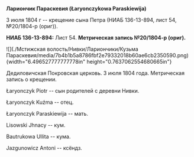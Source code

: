 **Лариончик Параскевия (Łaryonczykowa Paraskiewija)**

3 июля 1804 г -- крещение сына Петра (НИАБ 136-13-894, лист 54,
№20/1804-р (ориг)).

**НИАБ 136-13-894:** Лист 54. **Метрическая запись №20/1804-р (ориг).**

![](./Мстижская волость/Нивки/Лариончики/Кузьма Параскевия/media/7b4b1b5a8786fbf2e79332018b60ae6cb2350590.png){width="6.496527777777778in"
height="0.7637062554680665in"}

Дедиловичская Покровская церковь. 3 июля 1804 года. Метрическая запись о
крещении.

Łaryonczyk Piotr -- сын родителей с деревни Нивки.

Łaryonczyk Kuźma -- отец.

Łaryonczyk Paraskiewija -- мать.

Lisowski Jhnacy -- кум.

Bautrukowa Ullita -- кума.

Jazgunowicz Antoni -- ксёндз.
